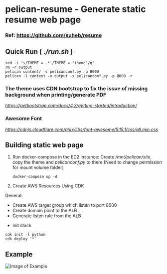# pelican-resume - Generate static resume web page

### Ref: https://github.com/suheb/resume

## Quick Run ( .*/run.sh* )
```
sed -i 's/THEME = .*'/THEME = "theme"/g'
rm -r output
pelican content/ -s pelicanconf.py -p 8000
pelican -l content -o output -s pelicanconf.py -p 8000 -r
```

### The theme uses CDN bootstrap to fix the issue of missing background when printing/generate PDF
*https://getbootstrap.com/docs/4.3/getting-started/introduction/*

### Awesome Font
*https://cdnjs.cloudflare.com/ajax/libs/font-awesome/5.15.1/css/all.min.css*


## Building static web page

1. Run docker-compose in the EC2 instance: Create */mnt/pelican/site*, copy the theme and *pelicanconf.py* to there (Need to change permission for mount volume folder)

    ``` docker-compose up -d ```

2. Create AWS Resources Using CDK

 General:
- Create AWS target group which listen to port 8000
- Create domain point to the ALB
- Generate listen rule from the ALB
 
* Init stack
``` 
cdk init -l python
cdk deploy '*'
```

## Example
![Image of Example](https://github.com/vumdao/pelican-resume/blob/master/example.png?raw=true)
